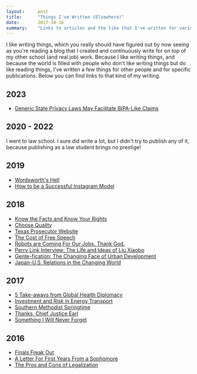 ```yaml
---
layout:     post
title:      "Things I've Written (Elsewhere)"
date:       2017-10-16
summary:    "Links to articles and the like that I've written for various publications."
---
```


I like writing things, which you really should have figured out by now seeing as you're reading a blog that I created and continuously write for on top of my other school (and real job) work. Because I like writing things, and because the world is filled with people who don't like writing things but do like reading things, I've written a few things for other people and for specific publications. Below you can find links to that kind of my writing. 

## 2023
* [Generic State Privacy Laws May Facilitate BIPA-Like Claims](/details/2023-02-14-BIPA)

## 2020 - 2022
I went to law school. I sure did write a lot, but I didn't try to publish any of it, because publishing as a law student brings no prestige!

## 2019

* [Wordsworth's Hell](/details/2019-10-01-Wordsworths-Hell)
* [How to be a Successful Instagram Model](/details/2019-02-01-Instagram-Model)

## 2018 

* [Know the Facts and Know Your Rights](/details/2018-11-13-Weinstein-Event-Write-Up)
* [Choose Quality](/details/2018-07-12-Choose-Quality)
* [Texas Prosecutor Website](/details/2018-05-01-Practicum)
* [The Cost of Free Speech](/details/2018-04-04-Cost-of-Speech)
* [Robots are Coming For Our Jobs. Thank God.](/details/2018-02-23-Robots-Are-Coming)
* [Perry Link Interview: The Life and Ideas of Liu Xiaobo](/details/2018-02-12-Perry-Link)
* [Gente-fication: The Changing Face of Urban Development](/details/2018-02-08-Gente-Fication)
* [Japan-U.S. Relations in the Changing World](/details/2018-02-01-Japan-US-Relations)

## 2017

* [5 Take-aways from Global Health Diplomacy](/details/2017-10-23-5-Take-aways-from-Global-Health-Diplomacy)
* [Investment and Risk in Energy Transport](/details/2017-09-26-Investment-and-Risk-in-Energy-Transport)
* [Southern Methodist Springtime](/details/2017-04-08-Southern-Methodist-Springtime)
* [Thanks, Chief Justice Earl](/details/2017-03-15-Thanks-Chief-Justice-Earl)
* [Something I Will Never Forget](/details/2017-01-30-Something-I-Will-Never-Forget)

## 2016

* [Finals Freak Out](/details/2016-12-16-Finals-Freak-Out)
* [A Letter For First Years From a Sophomore](/details/2016-10-07-A-Letter-For-First-Years-From-A-Sophomore)
* [The Pros and Cons of Legalization](/details/2016-04-22-The-Pros-and-Cons-of-Legalization)